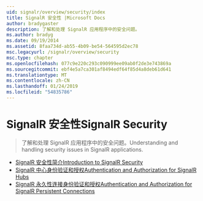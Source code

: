 ```yaml
---
uid: signalr/overview/security/index
title: SignalR 安全性 |Microsoft Docs
author: bradygaster
description: 了解和处理 SignalR 应用程序中的安全问题。
ms.author: bradyg
ms.date: 09/19/2014
ms.assetid: 8faa734d-ab55-4b09-be54-564595d2ec78
msc.legacyurl: /signalr/overview/security
msc.type: chapter
ms.openlocfilehash: 077c9e220c293c090999ee09ab0f2de3e743869a
ms.sourcegitcommit: ebf4e5a7ca301af8494edf64f85d4a8deb61d641
ms.translationtype: MT
ms.contentlocale: zh-CN
ms.lasthandoff: 01/24/2019
ms.locfileid: "54835786"
---
```

<a name="signalr-security"></a><span data-ttu-id="524cf-103">SignalR 安全性</span><span class="sxs-lookup"><span data-stu-id="524cf-103">SignalR Security</span></span>
====================
> <span data-ttu-id="524cf-104">了解和处理 SignalR 应用程序中的安全问题。</span><span class="sxs-lookup"><span data-stu-id="524cf-104">Understanding and handling security issues in SignalR applications.</span></span>


- [<span data-ttu-id="524cf-105">SignalR 安全性简介</span><span class="sxs-lookup"><span data-stu-id="524cf-105">Introduction to SignalR Security</span></span>](introduction-to-security.md)
- [<span data-ttu-id="524cf-106">SignalR 中心身份验证和授权</span><span class="sxs-lookup"><span data-stu-id="524cf-106">Authentication and Authorization for SignalR Hubs</span></span>](hub-authorization.md)
- [<span data-ttu-id="524cf-107">SignalR 永久性连接身份验证和授权</span><span class="sxs-lookup"><span data-stu-id="524cf-107">Authentication and Authorization for SignalR Persistent Connections</span></span>](persistent-connection-authorization.md)
